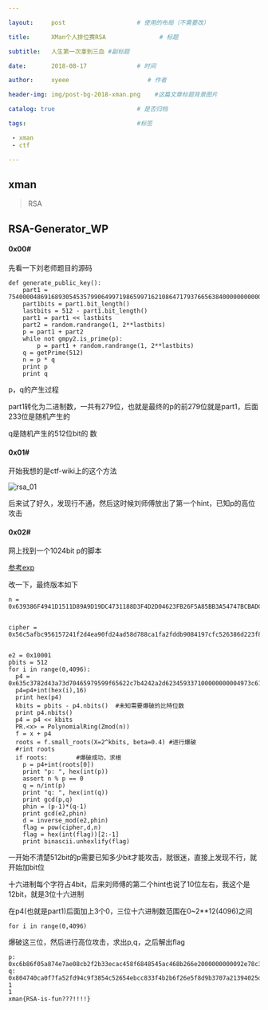```yaml
---

layout:     post                    # 使用的布局（不需要改） 

title:      XMan个人排位赛RSA               # 标题  

subtitle:   人生第一次拿到三血 #副标题 

date:       2018-08-17              # 时间 

author:     xyeee                      # 作者 

header-img: img/post-bg-2018-xman.png    #这篇文章标题背景图片 

catalog: true                       # 是否归档 

tags:                               #标签     

 - xman 
 - ctf

---
```


 

## xman

> RSA 

## RSA-Generator_WP

#### 0x00#

先看一下刘老师题目的源码

```
def generate_public_key():
    part1 = 754000048691689305453579906499719865997162108647179376656384000000000000001232324121
    part1bits = part1.bit_length()
    lastbits = 512 - part1.bit_length()
    part1 = part1 << lastbits
    part2 = random.randrange(1, 2**lastbits)
    p = part1 + part2
    while not gmpy2.is_prime(p):
        p = part1 + random.randrange(1, 2**lastbits)
    q = getPrime(512)
    n = p * q
    print p
    print q
```

p，q的产生过程

part1转化为二进制数，一共有279位，也就是最终的p的前279位就是part1，后面233位是随机产生的

q是随机产生的512位bit的 数

#### 0x01#

开始我想的是ctf-wiki上的这个方法

![rsa_01](https://i.loli.net/2018/08/17/5b767b19861fb.png)

后来试了好久，发现行不通，然后这时候刘师傅放出了第一个hint，已知p的高位攻击

#### 0x02#

网上找到一个1024bit p的脚本

[参考exp](https://weibo.com/ttarticle/p/show?id=2309404195295486431303&infeed=1)

改一下，最终版本如下

```
n = 0x639386F4941D1511D89A9D19DC4731188D3F4D2D04623FB26F5A85BB3A54747BCBADCDBD8E4A75747DB4072A90F62DCA08F11AC276D7588042BEFA504DCD87CD3B0810F1CB28168A53F9196CDAF9FD1D12DCD4C375EB68B67A8EFCCEC605C57C736943170FEF177175F696A0F6123B993E56FFBF1B62435F728A0BAC018D0113


cipher = 0x56c5afbc956157241f2d4ea90fd24ad58d788ca1fa2fddb9084197cfc526386d223f88be38ec2e1820c419cb3dad133c158d4b004ae0943b790f0719b40e58007ba730346943884ddc36467e876ca7a3afb0e5a10127d18e3080edc18f9fbe590457352dca398b61eff93eec745c0e49de20bba1dd77df6de86052ffff41247d


e2 = 0x10001
pbits = 512
for i in range(0,4096):
  p4 = 0x635c3782d43a73d70465979599f65622c7b4242a2d623459337100000000004973c619000
  p4=p4+int(hex(i),16)
  print hex(p4)
  kbits = pbits - p4.nbits()  #未知需要爆破的比特位数
  print p4.nbits()
  p4 = p4 << kbits
  PR.<x> = PolynomialRing(Zmod(n))
  f = x + p4
  roots = f.small_roots(X=2^kbits, beta=0.4) #进行爆破
  #rint roots
  if roots:        #爆破成功，求根
    p = p4+int(roots[0])
    print "p: ", hex(int(p))
    assert n % p == 0
    q = n/int(p)
    print "q: ", hex(int(q))
    print gcd(p,q)
    phin = (p-1)*(q-1)
    print gcd(e2,phin)
    d = inverse_mod(e2,phin)
    flag = pow(cipher,d,n)
    flag = hex(int(flag))[2:-1]
    print binascii.unhexlify(flag)
```

一开始不清楚512bit的p需要已知多少bit才能攻击，就很迷，直接上发现不行，就开始加bit位

十六进制每个字符占4bit，后来刘师傅的第二个hint也说了10位左右，我这个是12bit，就是3位十六进制

在p4(也就是part1)后面加上3个0，三位十六进制数范围在0~2**12(4096)之间

```
for i in range(0,4096)
```

爆破这三位，然后进行高位攻击，求出p,q，之后解出flag

```
p:  0xc6b86f05a874e7ae08cb2f2b33ecac458f6848545ac468b266e2000000000092e78c32598fb5c1f4c90d4b83cbd028af0316621aeba6de9d6ce12408e2561defL
q:  0x804740ca0f7fa52fd94c9f3854c52654ebcc833f4b2b6f26e5f8d9b3707a21394025d7a5c2e1bddd15cc488f3f01106cf04498f6e2c1ba418795ad8e6c7b331dL
1
1
xman{RSA-is-fun???!!!!}
```

